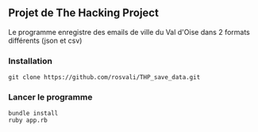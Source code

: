 ## Projet de The Hacking Project
Le programme enregistre des emails de ville du Val d'Oise dans 2 formats différents (json et csv)

### Installation

	git clone https://github.com/rosvali/THP_save_data.git

### Lancer le programme
	bundle install
	ruby app.rb